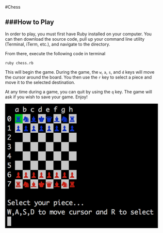 #Chess

###How to Play
---

In order to play, you must first have Ruby installed on your computer. You can then download the source code, pull up your command line utility (Terminal, iTerm, etc.), and navigate to the directory.

From there, execute the following code in terminal

```
ruby chess.rb
```

This will begin the game. During the game, the `w`, `a`, `s`, and `d` keys will move the cursor around the board. You then use the `r` key to select a piece and move it to the selected destination.

At any time during a game, you can quit by using the `q` key. The game will ask if you wish to save your game. Enjoy!

![](./images/chess.png)
